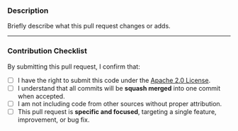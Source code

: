 ### Description
Briefly describe what this pull request changes or adds.

---

### Contribution Checklist

By submitting this pull request, I confirm that:

- [ ] I have the right to submit this code under the [Apache 2.0 License](./LICENSE).
- [ ] I understand that all commits will be **squash merged** into one commit when accepted.
- [ ] I am not including code from other sources without proper attribution.
- [ ] This pull request is **specific and focused**, targeting a single feature, improvement, or bug fix.  
